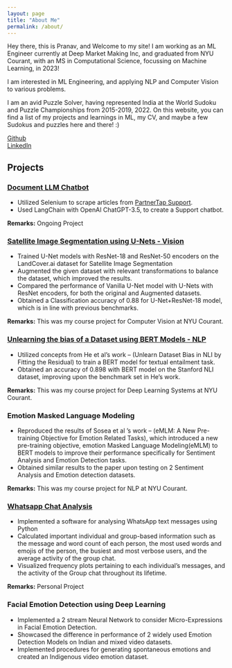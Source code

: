 ```yaml
---
layout: page
title: "About Me"
permalink: /about/
---
```


Hey there, this is Pranav, and Welcome to my site! I am working as an ML Engineer currently at Deep Market Making Inc, and graduated from NYU Courant, with an MS in Computational Science, focussing on Machine Learning, in 2023! 

I am interested in ML Engineering, and applying NLP and Computer Vision to various problems. 

I am an avid Puzzle Solver, having represented India at the World Sudoku and Puzzle Championships from 2015-2019, 2022. On this website, you can find a list of my projects and learnings in ML, my CV, and maybe a few Sudokus and puzzles here and there! :)

[Github](https://github.com/pranav2902)   
[LinkedIn](https://www.linkedin.com/in/pranav-kamesh-8aa88520)

## Projects

### [Document LLM Chatbot](https://github.com/pranav2902/DocumentAnalyzerLLM)

* Utilized Selenium to scrape articles from [PartnerTap Support](https://partnertap.zendesk.com/hc/en-us).
* Used LangChain with OpenAI ChatGPT-3.5, to create a Support chatbot.

**Remarks:** Ongoing Project

### [Satellite Image Segmentation using U-Nets - Vision](https://github.com/pranav2902/SatelliteImagesSegmentation_Unet)

* Trained U-Net models with ResNet-18 and ResNet-50 encoders on the LandCover.ai dataset for Satellite Image Segmentation                                                        
* Augmented the given dataset with relevant transformations to balance the dataset, which improved the results.                                                                                  
* Compared the performance of Vanilla U-Net model with U-Nets with ResNet encoders, for both the original and Augmented datasets.                                                    
* Obtained a Classification accuracy of 0.88 for U-Net+ResNet-18 model, which is in line with previous benchmarks. 

**Remarks:** This was my course project for Computer Vision at NYU Courant.

### [Unlearning the bias of a Dataset using BERT Models - NLP](https://github.com/pranav2902/Unlearning-the-bias-of-a-dataset)

* Utilized concepts from He et al’s work – (Unlearn Dataset Bias in NLI by Fitting the Residual) to train a BERT model for textual entailment task.                                        
* Obtained an accuracy of 0.898 with BERT model on the Stanford NLI dataset, improving upon the benchmark set in He’s work.

**Remarks:** This was my course project for Deep Learning Systems at NYU Courant.

### Emotion Masked Language Modeling

* Reproduced the results of Sosea et al ’s work – (eMLM: A New Pre-training Objective for Emotion Related Tasks), which introduced a new pre-training 
objective, emotion Masked Language Modeling(eMLM) to BERT models to improve their performance specifically for Sentiment Analysis and Emotion 
Detection tasks.                                                                                                                
* Obtained similar results to the paper upon testing on 2 Sentiment Analysis and Emotion detection datasets. 

**Remarks:** This was my course project for NLP at NYU Courant.

### [Whatsapp Chat Analysis](https://github.com/pranav2902/Whatsapp-Text-Analysis)

* Implemented a software for analysing WhatsApp text messages using Python
* Calculated important individual and group-based information such as the message and word count of each person, the most used words and emojis of the person, the busiest and most verbose users, and the average activity of the group chat.
* Visualized frequency plots pertaining to each individual’s messages, and the activity of the Group chat throughout its lifetime.

**Remarks:** Personal Project

### Facial Emotion Detection using Deep Learning

* Implemented a 2 stream Neural Network to consider Micro-Expressions in Facial Emotion Detection.
* Showcased the difference in performance of 2 widely used Emotion Detection Models on Indian and mixed video datasets.
* Implemented procedures for generating spontaneous emotions and created an Indigenous video emotion dataset.





